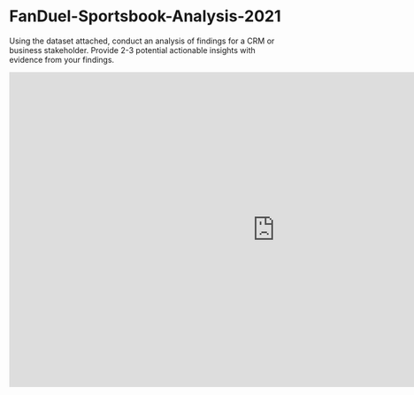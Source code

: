 # FanDuel-Sportsbook-Analysis-2021
Using the dataset attached, conduct an analysis of findings for a CRM or business stakeholder. Provide 2-3 potential actionable insights with evidence from your findings. 
<iframe src="https://docs.google.com/presentation/d/e/2PACX-1vR02wqni5pMO541roXfFrnzBuCHRMnPc2Xgv2DW6zzGJopdoHSZS81fBIb80CYUhvMUxBkAPzLojKR-/embed?start=false&loop=false&delayms=3000" frameborder="0" width="960" height="569" allowfullscreen="true" mozallowfullscreen="true" webkitallowfullscreen="true"></iframe>
